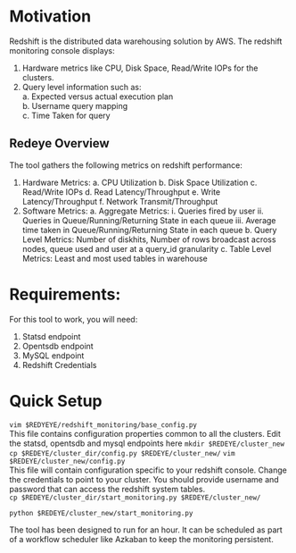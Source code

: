 # Motivation
Redshift is the distributed data warehousing solution by AWS. The redshift monitoring console displays:  

1. Hardware metrics like CPU, Disk Space, Read/Write IOPs for the clusters.  
2. Query level information such as:  
	a. Expected versus actual execution plan  
	b. Username query mapping  
	c. Time Taken for query  

## Redeye Overview
The tool gathers the following metrics on redshift performance:

1. Hardware Metrics:
	a. CPU Utilization
	b. Disk Space Utilization
	c. Read/Write IOPs
	d. Read Latency/Throughput
	e. Write Latency/Throughput
	f. Network Transmit/Throughput
2. Software Metrics:
	a. Aggregate Metrics:
		i. Queries fired by user
		ii. Queries in Queue/Running/Returning State in each queue
		iii. Average time taken in Queue/Running/Returning State in each queue
	b. Query Level Metrics: Number of diskhits, Number of rows broadcast across nodes, queue used and user at a query_id granularity
	c. Table Level Metrics: Least and most used tables in warehouse

# Requirements:
For this tool to work, you will need:

1. Statsd endpoint
2. Opentsdb endpoint
3. MySQL endpoint
4. Redshift Credentials

# Quick Setup

`vim $REDYEYE/redshift_monitoring/base_config.py`  
This file contains configuration properties common to all the clusters. Edit the statsd, opentsdb and mysql endpoints here
`mkdir $REDEYE/cluster_new` 
`cp $REDEYE/cluster_dir/config.py $REDEYE/cluster_new/` 
`vim $REDEYE/cluster_new/config.py`  
This file will contain configuration specific to your redshift console. Change the credentials to point to your cluster. You should provide username and password that can access the redshift system tables.  
`cp $REDEYE/cluster_dir/start_monitoring.py $REDEYE/cluster_new/`  

`python $REDEYE/cluster_new/start_monitoring.py`

The tool has been designed to run for an hour. It can be scheduled as part of a workflow scheduler like Azkaban to keep the monitoring persistent.

